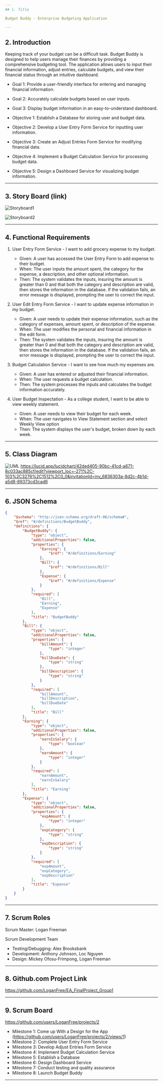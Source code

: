 ```yaml
---
## 1. Title

Budget Buddy - Enterprise Budgeting Application

---
```


## 2. Introduction

Keeping track of your budget can be a difficult task. Budget Buddy is designed to help users manage their finances by providing a comprehensive budgeting tool. The application allows users to input their financial information, adjust entries, calculate budgets, and view their financial status through an intuitive dashboard.

- Goal 1: Provide a user-friendly interface for entering and managing financial information.
- Goal 2: Accurately calculate budgets based on user inputs.
- Goal 3: Display budget information in an easy-to-understand dashboard.

- Objective 1: Establish a Database for storing user and budget data.
- Objective 2: Develop a User Entry Form Service for inputting user information.
- Objective 3: Create an Adjust Entries Form Service for modifying financial data.
- Objective 4: Implement a Budget Calculation Service for processing budget data.
- Objective 5: Design a Dashboard Service for visualizing budget information.
---
## 3. Story Board (link)

![Storyboard1](https://github.com/user-attachments/assets/8a45a157-f91e-49d8-b060-4d1f5393890a)

![Storyboard2](https://github.com/user-attachments/assets/1dc1e34b-cf24-4c7d-86f5-1d841b323b4d)

---

## 4. Functional Requirements 
1. User Entry Form Service - I want to add grocery expense to my budget.
   - Given: A user has accessed the User Entry Form to add expense to their budget.
   - When: The user inputs the amount spent, the category for the expense, a description, and other optional information.
   - Then: The system validates the inputs, insuring the amount is greater than 0 and that both the category and description are valid, then stores the information in the database. If the validation fails, an error message is displayed, prompting the user to correct the input.
  
2. User Edit Entry Form Service - I want to update expense information in my budget.
   - Given: A user needs to update their expense information, such as the category of expenses, amount spent, or description of the expense.
   - When: The user modifies the personal and financial information in the edit form.
   - Then: The system validates the inputs, insuring the amount is greater than 0 and that both the category and description are valid, then stores the information in the database. If the validation fails, an error message is displayed, prompting the user to correct the input.

3. Budget Calculation Service - I want to see how much my expenses are.
   - Given: A user has entered or adjusted their financial information.
   - When: The user requests a budget calculation.
   - Then: The system processes the inputs and calculates the budget information accurately.
  
4. User Budget Inspectation - As a college student, I want to be able to view weekly statement.
   - Given: A user needs to view their budget for each week.
   - When: The user navigates to View Statement section and select Weekly View option
   - Then: The system displays the user's budget, broken down by each week.

---
## 5. Class Diagram

![UML](https://github.com/user-attachments/assets/8408b834-4271-44d1-b86a-2b182789fa0d)
https://lucid.app/lucidchart/42ded405-90bc-41cd-a671-8c033ac885cf/edit?viewport_loc=-271%2C-103%2C3276%2C1512%2C0_0&invitationId=inv_6836303a-8d2c-4b1d-a5d8-89373cd3cad6 

---
## 6. JSON Schema
```json
{
    "$schema": "http://json-schema.org/draft-06/schema#",
    "$ref": "#/definitions/BudgetBuddy",
    "definitions": {
        "BudgetBuddy": {
            "type": "object",
            "additionalProperties": false,
            "properties": {
                "Earning": {
                    "$ref": "#/definitions/Earning"
                },
                "Bill": {
                    "$ref": "#/definitions/Bill"
                },
                "Expense": {
                    "$ref": "#/definitions/Expense"
                }
            },
            "required": [
                "Bill",
                "Earning",
                "Expense"
            ],
            "title": "BudgetBuddy"
        },
        "Bill": {
            "type": "object",
            "additionalProperties": false,
            "properties": {
                "billAmount": {
                    "type": "integer"
                },
                "billDueDate": {
                    "type": "string"
                },
                "billDescription": {
                    "type": "string"
                }
            },
            "required": [
                "billAmount",
                "billDescription",
                "billDueDate"
            ],
            "title": "Bill"
        },
        "Earning": {
            "type": "object",
            "additionalProperties": false,
            "properties": {
                "earnIsSalary": {
                    "type": "boolean"
                },
                "earnAmount": {
                    "type": "integer"
                }
            },
            "required": [
                "earnAmount",
                "earnIsSalary"
            ],
            "title": "Earning"
        },
        "Expense": {
            "type": "object",
            "additionalProperties": false,
            "properties": {
                "expAmount": {
                    "type": "integer"
                },
                "expCategory": {
                    "type": "string"
                },
                "expDescription": {
                    "type": "string"
                }
            },
            "required": [
                "expAmount",
                "expCategory",
                "expDescription"
            ],
            "title": "Expense"
        }
    }
}


```
---
## 7. Scrum Roles

Scrum Master: Logan Freeman

Scrum Development Team
   - Testing/Debugging: Alex Brooksbank 
   - Development: Anthony Johnson, Loc Nguyen
   - Design: Mickey Ofosu-Frimpong, Logan Freeman

---
## 8. Github.com Project Link

https://github.com/LoganFree/EA_FinalProject_Group1

---
## 9. Scrum Board

https://github.com/users/LoganFree/projects/2

- Milestone 1: Come up With a Design for the App (https://github.com/users/LoganFree/projects/2/views/1)
- Milestone 2: Complete User Entry Form Service 
- Milestone 3: Develop Adjust Entries Form Service 
- Milestone 4: Implement Budget Calculation Service
- Milestone 5: Establish a Database 
- Milestone 6: Design Dashboard Service 
- Milestone 7: Conduct testing and quality assurance 
- Milestone 8: Launch Budget Buddy 

---
